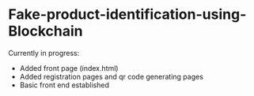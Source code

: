 # Fake-product-identification-using-Blockchain
Currently in progress:
- Added front page (index.html)
- Added registration pages and qr code generating pages
- Basic front end established
